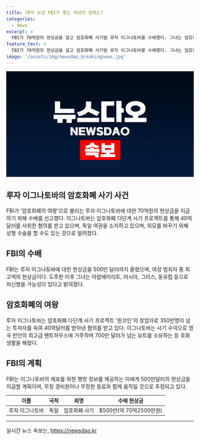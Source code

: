 ```yaml
---
title: 70억 보상 FBI가 쫓는 여성의 정체는?
categories:
  - News
excerpt: >
  FBI가 70억원의 현상금을 걸고 암호화폐 사기범 루자 이그나토바를 수배했다. 그녀는 암호화폐 사기 프로젝트 원코인의 창업자로 40억달러를 받아가며 수억 달러의 요트와 최고급 펜트하우스에서 호화 생활을 해왔다. 그녀는 2017년에 기소되었지만 도주해 현재 행방이 묘연한 상태이다. FBI는 체포 정보 제공 시 500만달러의 현상금을 약속하며, 그녀의 외모가 성형수술 등을 통해 변한 것으로 추정되며 무장 경비원과 함께 움직일 가능성이 있다고 전했다.
feature_text: >
  FBI가 70억원의 현상금을 걸고 암호화폐 사기범 루자 이그나토바를 수배했다. 그녀는 암호화폐 사기 프로젝트 원코인의 창업자로 40억달러를 받아가며 수억 달러의 요트와 최고급 펜트하우스에서 호화 생활을 해왔다. 그녀는 2017년에 기소되었지만 도주해 현재 행방이 묘연한 상태이다. FBI는 체포 정보 제공 시 500만달러의 현상금을 약속하며, 그녀의 외모가 성형수술 등을 통해 변한 것으로 추정되며 무장 경비원과 함께 움직일 가능성이 있다고 전했다.
image: '/assets/img/newsdao_breakingnews.jpg'
---
```


<p><img src="/assets/img/newsdao_breakingnews.jpg" alt="firstkoreanews 속보" /></p>

<h2 data-ke-size="size26">루자 이그나토바의 암호화폐 사기 사건</h2>

<p data-ke-size="size16">FBI가 '암호화폐의 여왕'으로 불리는 루자 이그나토바에 대한 70억원의 현상금을 지급하기 위해 수배를 선고했다. 이그나토바는 암호화폐 다단계 사기 프로젝트를 통해 40억달러를 사취한 혐의를 받고 있으며, 독일 여권을 소지하고 있으며, 외모를 바꾸기 위해 성형 수술을 할 수도 있는 것으로 알려졌다.</p>

<h2 data-ke-size="size26">FBI의 수배</h2>

<p data-ke-size="size16">FBI는 루자 이그나토바에 대한 현상금을 500만 달러까지 올렸으며, 여성 범죄자 중 최고액의 현상금이다. 도주한 이후 그녀는 아랍에미리트, 러시아, 그리스, 동유럽 등으로 피신했을 가능성이 있다고 밝혀졌다.</p>

<h2 data-ke-size="size26">암호화폐의 여왕</h2>

<p data-ke-size="size16">루자 이그나토바는 암호화폐 다단계 사기 프로젝트 '원코인'의 창업자로 350만명이 넘는 투자자를 속여 40억달러를 받아낸 혐의를 받고 있다. 이그나토바는 사기 수익으로 영국 런던의 최고급 펜트하우스에 거주하며 700만 달러가 넘는 요트를 소유하는 등 호화 생활을 해왔다.</p>

<h2 data-ke-size="size26">FBI의 계획</h2>

<p data-ke-size="size16">FBI는 이그나토바의 체포를 위한 행방 정보를 제공하는 이에게 500만달러의 현상금을 지급할 계획이며, 무장 경비원이나 무장한 동료와 함께 움직일 것으로 추정되고 있다.</p>

<table>
    <thead>
        <tr>
            <th style="text-align: center;">이름</th>
            <th style="text-align: center;">국적</th>
            <th style="text-align: center;">죄명</th>
            <th style="text-align: center;">수배 현상금</th>
        </tr>
    </thead>
    <tbody>
        <tr>
            <td style="text-align: center;">루자 이그나토바</td>
            <td style="text-align: center;">독일</td>
            <td style="text-align: center;">암호화폐 사기</td>
            <td style="text-align: center;">$500만(약 70억2500만원)</td>
        </tr>
    </tbody>
</table>

<p><hr></p>
실시간 뉴스 속보는, <a href="https://newsdao.kr" rel="dofollow">https://newsdao.kr</a>


